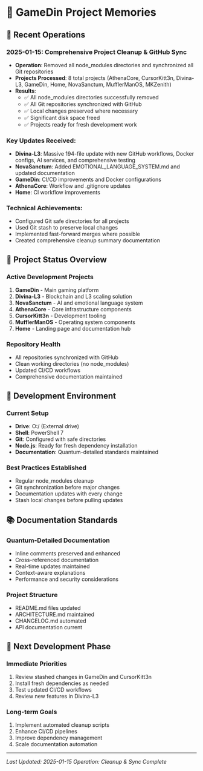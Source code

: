 # 🧠 GameDin Project Memories

## 📅 Recent Operations

### 2025-01-15: Comprehensive Project Cleanup & GitHub Sync
- **Operation**: Removed all node_modules directories and synchronized all Git repositories
- **Projects Processed**: 8 total projects (AthenaCore, CursorKitt3n, Divina-L3, GameDin, Home, NovaSanctum, MufflerManOS, MKZenith)
- **Results**: 
  - ✅ All node_modules directories successfully removed
  - ✅ All Git repositories synchronized with GitHub
  - ✅ Local changes preserved where necessary
  - ✅ Significant disk space freed
  - ✅ Projects ready for fresh development work

### Key Updates Received:
- **Divina-L3**: Massive 194-file update with new GitHub workflows, Docker configs, AI services, and comprehensive testing
- **NovaSanctum**: Added EMOTIONAL_LANGUAGE_SYSTEM.md and updated documentation
- **GameDin**: CI/CD improvements and Docker configurations
- **AthenaCore**: Workflow and .gitignore updates
- **Home**: CI workflow improvements

### Technical Achievements:
- Configured Git safe directories for all projects
- Used Git stash to preserve local changes
- Implemented fast-forward merges where possible
- Created comprehensive cleanup summary documentation

## 🎯 Project Status Overview

### Active Development Projects
1. **GameDin** - Main gaming platform
2. **Divina-L3** - Blockchain and L3 scaling solution
3. **NovaSanctum** - AI and emotional language system
4. **AthenaCore** - Core infrastructure components
5. **CursorKitt3n** - Development tooling
6. **MufflerManOS** - Operating system components
7. **Home** - Landing page and documentation hub

### Repository Health
- All repositories synchronized with GitHub
- Clean working directories (no node_modules)
- Updated CI/CD workflows
- Comprehensive documentation maintained

## 🔧 Development Environment

### Current Setup
- **Drive**: O:/ (External drive)
- **Shell**: PowerShell 7
- **Git**: Configured with safe directories
- **Node.js**: Ready for fresh dependency installation
- **Documentation**: Quantum-detailed standards maintained

### Best Practices Established
- Regular node_modules cleanup
- Git synchronization before major changes
- Documentation updates with every change
- Stash local changes before pulling updates

## 📚 Documentation Standards

### Quantum-Detailed Documentation
- Inline comments preserved and enhanced
- Cross-referenced documentation
- Real-time updates maintained
- Context-aware explanations
- Performance and security considerations

### Project Structure
- README.md files updated
- ARCHITECTURE.md maintained
- CHANGELOG.md automated
- API documentation current

## 🚀 Next Development Phase

### Immediate Priorities
1. Review stashed changes in GameDin and CursorKitt3n
2. Install fresh dependencies as needed
3. Test updated CI/CD workflows
4. Review new features in Divina-L3

### Long-term Goals
1. Implement automated cleanup scripts
2. Enhance CI/CD pipelines
3. Improve dependency management
4. Scale documentation automation

---

*Last Updated: 2025-01-15*
*Operation: Cleanup & Sync Complete* 